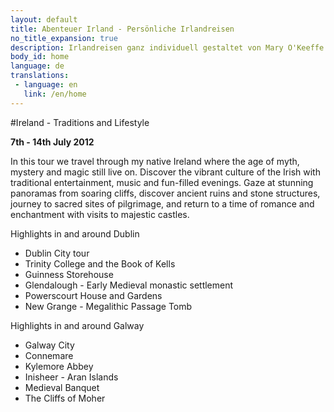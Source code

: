 ```yaml
---
layout: default
title: Abenteuer Irland - Persönliche Irlandreisen
no_title_expansion: true
description: Irlandreisen ganz individuell gestaltet von Mary O'Keeffe.
body_id: home
language: de
translations:
 - language: en
   link: /en/home
---
```

#Ireland - Traditions and Lifestyle

**7th - 14th July 2012**

In this tour we travel through my native Ireland where the age of myth, mystery and magic still live on. Discover the vibrant culture of the Irish with traditional entertainment, music and fun-filled evenings.  Gaze at stunning panoramas from soaring cliffs, discover ancient ruins and stone structures, journey to sacred sites of pilgrimage, and return to a time of romance and enchantment with visits to majestic castles.

Highlights in and around Dublin

*	Dublin City tour
*	Trinity College and the Book of Kells
*	Guinness Storehouse
*	Glendalough - Early Medieval monastic settlement
*	Powerscourt House and Gardens
*	New Grange - Megalithic Passage Tomb

Highlights in and around Galway

*	Galway City
*	Connemare
*	Kylemore Abbey
*	Inisheer - Aran Islands
*	Medieval Banquet
*	The Cliffs of Moher
